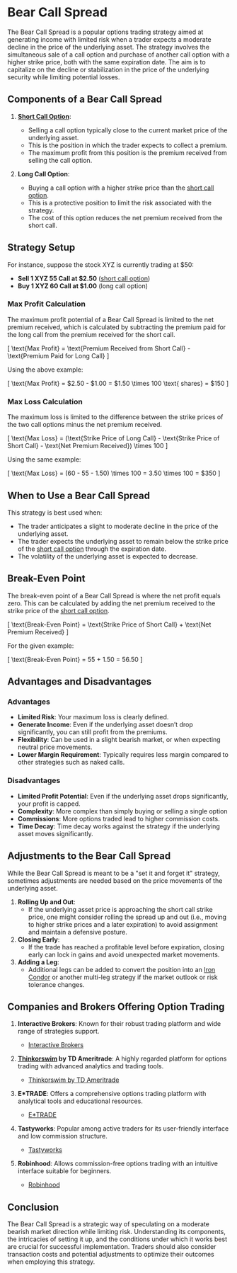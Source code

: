 # Bear Call Spread

The Bear Call Spread is a popular options trading strategy aimed at generating income with limited risk when a trader expects a moderate decline in the price of the underlying asset. The strategy involves the simultaneous sale of a call option and purchase of another call option with a higher strike price, both with the same expiration date. The aim is to capitalize on the decline or stabilization in the price of the underlying security while limiting potential losses.

## Components of a Bear Call Spread

1. **[Short Call Option](../s/short_call_option.md)**: 
   - Selling a call option typically close to the current market price of the underlying asset.
   - This is the position in which the trader expects to collect a premium. 
   - The maximum profit from this position is the premium received from selling the call option.

2. **Long Call Option**:
   - Buying a call option with a higher strike price than the [short call option](../s/short_call_option.md).
   - This is a protective position to limit the risk associated with the strategy.
   - The cost of this option reduces the net premium received from the short call.

## Strategy Setup

For instance, suppose the stock XYZ is currently trading at $50:

- **Sell 1 XYZ 55 Call at $2.50** ([short call option](../s/short_call_option.md))
- **Buy 1 XYZ 60 Call at $1.00** (long call option)

### Max Profit Calculation
The maximum profit potential of a Bear Call Spread is limited to the net premium received, which is calculated by subtracting the premium paid for the long call from the premium received for the short call.

\[
\text{Max Profit} = \text{Premium Received from Short Call} - \text{Premium Paid for Long Call}
\]

Using the above example:

\[
\text{Max Profit} = \$2.50 - \$1.00 = \$1.50 \times 100 \text{ shares} = \$150
\]

### Max Loss Calculation
The maximum loss is limited to the difference between the strike prices of the two call options minus the net premium received.

\[
\text{Max Loss} = (\text{Strike Price of Long Call} - \text{Strike Price of Short Call} - \text{Net Premium Received}) \times 100
\]

Using the same example:

\[
\text{Max Loss} = (60 - 55 - 1.50) \times 100 = 3.50 \times 100 = \$350
\]

## When to Use a Bear Call Spread

This strategy is best used when:
- The trader anticipates a slight to moderate decline in the price of the underlying asset.
- The trader expects the underlying asset to remain below the strike price of the [short call option](../s/short_call_option.md) through the expiration date.
- The volatility of the underlying asset is expected to decrease.

## Break-Even Point

The break-even point of a Bear Call Spread is where the net profit equals zero. This can be calculated by adding the net premium received to the strike price of the [short call option](../s/short_call_option.md).

\[
\text{Break-Even Point} = \text{Strike Price of Short Call} + \text{Net Premium Received}
\]

For the given example:

\[
\text{Break-Even Point} = 55 + 1.50 = 56.50
\]

## Advantages and Disadvantages

### Advantages
- **Limited Risk**: Your maximum loss is clearly defined.
- **Generate Income**: Even if the underlying asset doesn’t drop significantly, you can still profit from the premiums.
- **Flexibility**: Can be used in a slight bearish market, or when expecting neutral price movements.
- **Lower Margin Requirement**: Typically requires less margin compared to other strategies such as naked calls.

### Disadvantages
- **Limited Profit Potential**: Even if the underlying asset drops significantly, your profit is capped.
- **Complexity**: More complex than simply buying or selling a single option
- **Commissions**: More options traded lead to higher commission costs.
- **Time Decay**: Time decay works against the strategy if the underlying asset moves significantly.

## Adjustments to the Bear Call Spread

While the Bear Call Spread is meant to be a "set it and forget it" strategy, sometimes adjustments are needed based on the price movements of the underlying asset.

1. **Rolling Up and Out**:
   - If the underlying asset price is approaching the short call strike price, one might consider rolling the spread up and out (i.e., moving to higher strike prices and a later expiration) to avoid assignment and maintain a defensive posture.
2. **Closing Early**:
   - If the trade has reached a profitable level before expiration, closing early can lock in gains and avoid unexpected market movements.
3. **Adding a Leg**:
   - Additional legs can be added to convert the position into an [Iron Condor](../i/iron_condor.md) or another multi-leg strategy if the market outlook or risk tolerance changes.

## Companies and Brokers Offering Option Trading

1. **Interactive Brokers**: Known for their robust trading platform and wide range of strategies support.
   - [Interactive Brokers](https://www.interactivebrokers.com)

2. **[Thinkorswim](../t/thinkorswim.md) by TD Ameritrade**: A highly regarded platform for options trading with advanced analytics and trading tools.
   - [Thinkorswim by TD Ameritrade](https://www.tdameritrade.com/tools-and-platforms/thinkorswim/desktop.page)

3. **E*TRADE**: Offers a comprehensive options trading platform with analytical tools and educational resources.
   - [E*TRADE](https://us.etrade.com/home)

4. **Tastyworks**: Popular among active traders for its user-friendly interface and low commission structure.
   - [Tastyworks](https://tastyworks.com)

5. **Robinhood**: Allows commission-free options trading with an intuitive interface suitable for beginners.
   - [Robinhood](https://robinhood.com)

## Conclusion

The Bear Call Spread is a strategic way of speculating on a moderate bearish market direction while limiting risk. Understanding its components, the intricacies of setting it up, and the conditions under which it works best are crucial for successful implementation. Traders should also consider transaction costs and potential adjustments to optimize their outcomes when employing this strategy.